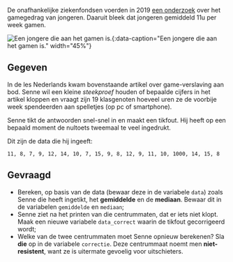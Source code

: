 De onafhankelijke ziekenfondsen voerden in 2019 <a href="https://www.mloz.be/nl/persberichten/jongeren-gamen-gemiddeld-11u-week" target="_blank">een onderzoek</a> over het gamegedrag van jongeren. Daaruit bleek dat jongeren gemiddeld 11u per week gamen.

![Een jongere die aan het gamen is.](media/ukkel.jpg "Foto door Onur Binay op Unsplash."){:data-caption="Een jongere die aan het gamen is." width="45%"}

## Gegeven

In de les Nederlands kwam bovenstaande artikel over game-verslaving aan bod. Senne wil een kleine *steekproef* houden of bepaalde cijfers in het artikel kloppen en vraagt zijn 19 klasgenoten hoeveel uren ze de voorbije week spendeerden aan spelletjes (op pc of smartphone).

Senne tikt de antwoorden snel-snel in en maakt een tikfout. Hij heeft op een bepaald moment de nultoets tweemaal te veel ingedrukt.

Dit zijn de data die hij ingeeft:

```
11, 8, 7, 9, 12, 14, 10, 7, 15, 9, 8, 12, 9, 11, 10, 1000, 14, 15, 8
```

## Gevraagd
* Bereken, op basis van de data (bewaar deze in de variabele `data`) zoals Senne die heeft ingetikt, het **gemiddelde** en de **mediaan**. Bewaar dit in de variabelen `gemiddelde` en `mediaan`;
* Senne ziet na het printen van die centrummaten, dat er iets niet klopt. Maak een nieuwe variabele `data_correct` waarin de tikfout gecorrigeerd wordt;
* Welke van de twee centrummaten moet Senne opnieuw berekenen? Sla **die** op in de variabele `correctie`. Deze centrummaat noemt men **niet-resistent**, want ze is uitermate gevoelig voor uitschieters.